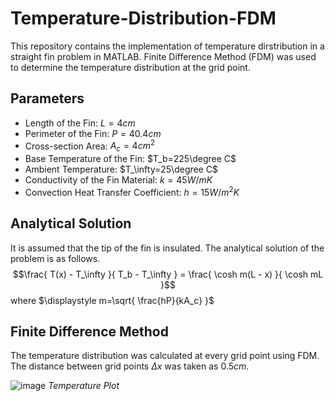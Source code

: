 # Temperature-Distribution-FDM
This repository contains the implementation of temperature dirstribution in a straight fin problem in MATLAB.
Finite Difference Method (FDM) was used to determine the temperature distribution at the grid point.

## Parameters
- Length of the Fin: $L=4cm$
- Perimeter of the Fin: $P=40.4cm$
- Cross-section Area: $A_c=4cm^2$
- Base Temperature of the Fin: $T_b=225\degree C$
- Ambient Temperature: $T_\infty=25\degree C$
- Conductivity of the Fin Material: $k=45 W/m K$
- Convection Heat Transfer Coefficient: $h=15 W/m^2K$

## Analytical Solution
It is assumed that the tip of the fin is insulated. The analytical solution of the problem is as follows.
$$\frac{ T(x) - T_\infty }{ T_b - T_\infty } = \frac{ \cosh m(L - x) }{ \cosh mL }$$
where $\displaystyle m=\sqrt{ \frac{hP}{kA_c} }$

## Finite Difference Method
The temperature distribution was calculated at every grid point using FDM.
The distance between grid points $\Delta x$ was taken as $0.5cm$.

![image](https://github.com/Nesasio/Temperature-Distribution-FDM/assets/110229836/4064e3b4-96da-43ef-b742-cee0e4d1f851)
*Temperature Plot*

